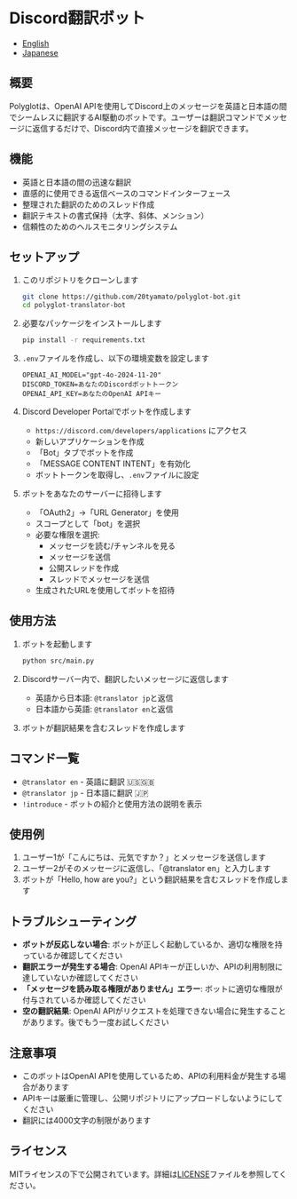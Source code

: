 # Discord翻訳ボット

- [English](README.md)
- [Japanese](README.jp.md)

## 概要

Polyglotは、OpenAI APIを使用してDiscord上のメッセージを英語と日本語の間でシームレスに翻訳するAI駆動のボットです。ユーザーは翻訳コマンドでメッセージに返信するだけで、Discord内で直接メッセージを翻訳できます。

## 機能

- 英語と日本語の間の迅速な翻訳
- 直感的に使用できる返信ベースのコマンドインターフェース
- 整理された翻訳のためのスレッド作成
- 翻訳テキストの書式保持（太字、斜体、メンション）
- 信頼性のためのヘルスモニタリングシステム

## セットアップ

1. このリポジトリをクローンします

   ```bash
   git clone https://github.com/20tyamato/polyglot-bot.git
   cd polyglot-translator-bot
   ```

2. 必要なパッケージをインストールします

   ```bash
   pip install -r requirements.txt
   ```

3. `.env`ファイルを作成し、以下の環境変数を設定します

   ```plain
   OPENAI_AI_MODEL="gpt-4o-2024-11-20"
   DISCORD_TOKEN=あなたのDiscordボットトークン
   OPENAI_API_KEY=あなたのOpenAI APIキー
   ```

4. Discord Developer Portalでボットを作成します
   - `https://discord.com/developers/applications` にアクセス
   - 新しいアプリケーションを作成
   - 「Bot」タブでボットを作成
   - 「MESSAGE CONTENT INTENT」を有効化
   - ボットトークンを取得し、`.env`ファイルに設定

5. ボットをあなたのサーバーに招待します
   - 「OAuth2」→「URL Generator」を使用
   - スコープとして「bot」を選択
   - 必要な権限を選択:
     - メッセージを読む/チャンネルを見る
     - メッセージを送信
     - 公開スレッドを作成
     - スレッドでメッセージを送信
   - 生成されたURLを使用してボットを招待

## 使用方法

1. ボットを起動します

   ```bash
   python src/main.py
   ```

2. Discordサーバー内で、翻訳したいメッセージに返信します
   - 英語から日本語: `@translator jp`と返信
   - 日本語から英語: `@translator en`と返信

3. ボットが翻訳結果を含むスレッドを作成します

## コマンド一覧

- `@translator en` - 英語に翻訳 🇺🇸🇬🇧
- `@translator jp` - 日本語に翻訳 🇯🇵
- `!introduce` - ボットの紹介と使用方法の説明を表示

## 使用例

1. ユーザー1が「こんにちは、元気ですか？」とメッセージを送信します
2. ユーザー2がそのメッセージに返信し、「@translator en」と入力します
3. ボットが「Hello, how are you?」という翻訳結果を含むスレッドを作成します

## トラブルシューティング

- **ボットが反応しない場合**: ボットが正しく起動しているか、適切な権限を持っているか確認してください
- **翻訳エラーが発生する場合**: OpenAI APIキーが正しいか、APIの利用制限に達していないか確認してください
- **「メッセージを読み取る権限がありません」エラー**: ボットに適切な権限が付与されているか確認してください
- **空の翻訳結果**: OpenAI APIがリクエストを処理できない場合に発生することがあります。後でもう一度お試しください

## 注意事項

- このボットはOpenAI APIを使用しているため、APIの利用料金が発生する場合があります
- APIキーは厳重に管理し、公開リポジトリにアップロードしないようにしてください
- 翻訳には4000文字の制限があります

## ライセンス

MITライセンスの下で公開されています。詳細は[LICENSE](LICENSE)ファイルを参照してください。
